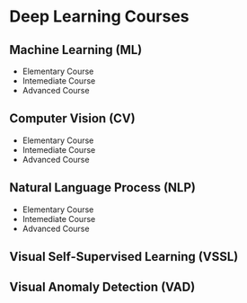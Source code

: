 # Deep Learning Courses

## Machine Learning (ML)
- Elementary Course
- Intemediate Course
- Advanced Course

## Computer Vision (CV)
- Elementary Course
- Intemediate Course
- Advanced Course

## Natural Language Process (NLP)
- Elementary Course
- Intemediate Course
- Advanced Course

## Visual Self-Supervised Learning (VSSL)

## Visual Anomaly Detection (VAD)
